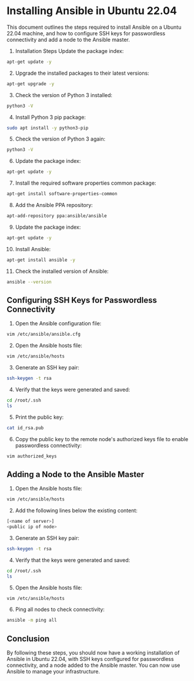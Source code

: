 # Installing Ansible in Ubuntu 22.04
This document outlines the steps required to install Ansible on a Ubuntu 22.04 machine, and how to configure SSH keys for passwordless connectivity and add a node to the Ansible master.
1. Installation Steps
Update the package index:
```bash
apt-get update -y
```
2. Upgrade the installed packages to their latest versions:
```bash
apt-get upgrade -y
```
3. Check the version of Python 3 installed:
```bash
python3 -V
```
4. Install Python 3 pip package:
```bash
sudo apt install -y python3-pip
```
5. Check the version of Python 3 again:
```bash
python3 -V
```
6. Update the package index:
```bash
apt-get update -y
```
7. Install the required software properties common package:
```bash
apt-get install software-properties-common
```
8. Add the Ansible PPA repository:
```bash
apt-add-repository ppa:ansible/ansible
```
9. Update the package index:
```bash
apt-get update -y
```
10. Install Ansible:
```bash
apt-get install ansible -y
```
11. Check the installed version of Ansible:
```bash
ansible --version
```
## Configuring SSH Keys for Passwordless Connectivity
1. Open the Ansible configuration file:
```bash
vim /etc/ansible/ansible.cfg
```
2. Open the Ansible hosts file:
```bash
vim /etc/ansible/hosts
```
3. Generate an SSH key pair:
```bash
ssh-keygen -t rsa
```
4. Verify that the keys were generated and saved:
```bash
cd /root/.ssh
ls
```
5. Print the public key:
```bash
cat id_rsa.pub
```
6. Copy the public key to the remote node's authorized keys file to enable passwordless connectivity:
```bash
vim authorized_keys
```
## Adding a Node to the Ansible Master
1. Open the Ansible hosts file:
```bash
vim /etc/ansible/hosts
```
2. Add the following lines below the existing content:
```bash
[<name of server>]
<public ip of node>
```
3. Generate an SSH key pair:
```bash
ssh-keygen -t rsa
```
4. Verify that the keys were generated and saved:
```bash
cd /root/.ssh
ls
```
5. Open the Ansible hosts file:
```bash
vim /etc/ansible/hosts
```
6. Ping all nodes to check connectivity:
```bash
ansible -m ping all
```
## Conclusion
By following these steps, you should now have a working installation of Ansible in Ubuntu 22.04, with SSH keys configured for passwordless connectivity, and a node added to the Ansible master. You can now use Ansible to manage your infrastructure.